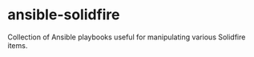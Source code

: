 # ansible-solidfire
Collection of Ansible playbooks useful for manipulating various Solidfire items.
